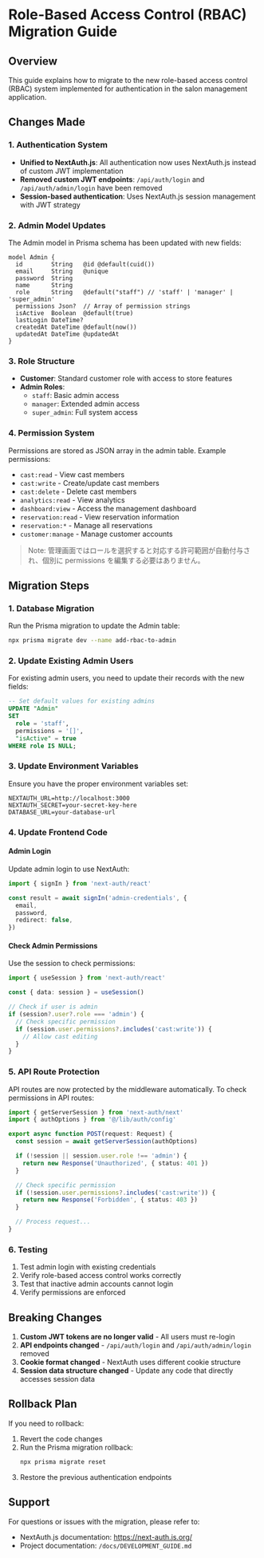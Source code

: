 # Role-Based Access Control (RBAC) Migration Guide

## Overview

This guide explains how to migrate to the new role-based access control (RBAC) system implemented for authentication in the salon management application.

## Changes Made

### 1. Authentication System

- **Unified to NextAuth.js**: All authentication now uses NextAuth.js instead of custom JWT implementation
- **Removed custom JWT endpoints**: `/api/auth/login` and `/api/auth/admin/login` have been removed
- **Session-based authentication**: Uses NextAuth.js session management with JWT strategy

### 2. Admin Model Updates

The Admin model in Prisma schema has been updated with new fields:

```prisma
model Admin {
  id        String   @id @default(cuid())
  email     String   @unique
  password  String
  name      String
  role      String   @default("staff") // 'staff' | 'manager' | 'super_admin'
  permissions Json?  // Array of permission strings
  isActive  Boolean  @default(true)
  lastLogin DateTime?
  createdAt DateTime @default(now())
  updatedAt DateTime @updatedAt
}
```

### 3. Role Structure

- **Customer**: Standard customer role with access to store features
- **Admin Roles**:
  - `staff`: Basic admin access
  - `manager`: Extended admin access
  - `super_admin`: Full system access

### 4. Permission System

Permissions are stored as JSON array in the admin table. Example permissions:

- `cast:read` - View cast members
- `cast:write` - Create/update cast members
- `cast:delete` - Delete cast members
- `analytics:read` - View analytics
- `dashboard:view` - Access the management dashboard
- `reservation:read` - View reservation information
- `reservation:*` - Manage all reservations
- `customer:manage` - Manage customer accounts

> Note: 管理画面ではロールを選択すると対応する許可範囲が自動付与され、個別に permissions を編集する必要はありません。

## Migration Steps

### 1. Database Migration

Run the Prisma migration to update the Admin table:

```bash
npx prisma migrate dev --name add-rbac-to-admin
```

### 2. Update Existing Admin Users

For existing admin users, you need to update their records with the new fields:

```sql
-- Set default values for existing admins
UPDATE "Admin"
SET
  role = 'staff',
  permissions = '[]',
  "isActive" = true
WHERE role IS NULL;
```

### 3. Update Environment Variables

Ensure you have the proper environment variables set:

```env
NEXTAUTH_URL=http://localhost:3000
NEXTAUTH_SECRET=your-secret-key-here
DATABASE_URL=your-database-url
```

### 4. Update Frontend Code

#### Admin Login

Update admin login to use NextAuth:

```typescript
import { signIn } from 'next-auth/react'

const result = await signIn('admin-credentials', {
  email,
  password,
  redirect: false,
})
```

#### Check Admin Permissions

Use the session to check permissions:

```typescript
import { useSession } from 'next-auth/react'

const { data: session } = useSession()

// Check if user is admin
if (session?.user?.role === 'admin') {
  // Check specific permission
  if (session.user.permissions?.includes('cast:write')) {
    // Allow cast editing
  }
}
```

### 5. API Route Protection

API routes are now protected by the middleware automatically. To check permissions in API routes:

```typescript
import { getServerSession } from 'next-auth/next'
import { authOptions } from '@/lib/auth/config'

export async function POST(request: Request) {
  const session = await getServerSession(authOptions)

  if (!session || session.user.role !== 'admin') {
    return new Response('Unauthorized', { status: 401 })
  }

  // Check specific permission
  if (!session.user.permissions?.includes('cast:write')) {
    return new Response('Forbidden', { status: 403 })
  }

  // Process request...
}
```

### 6. Testing

1. Test admin login with existing credentials
2. Verify role-based access control works correctly
3. Test that inactive admin accounts cannot login
4. Verify permissions are enforced

## Breaking Changes

1. **Custom JWT tokens are no longer valid** - All users must re-login
2. **API endpoints changed** - `/api/auth/login` and `/api/auth/admin/login` removed
3. **Cookie format changed** - NextAuth uses different cookie structure
4. **Session data structure changed** - Update any code that directly accesses session data

## Rollback Plan

If you need to rollback:

1. Revert the code changes
2. Run the Prisma migration rollback:
   ```bash
   npx prisma migrate reset
   ```
3. Restore the previous authentication endpoints

## Support

For questions or issues with the migration, please refer to:

- NextAuth.js documentation: https://next-auth.js.org/
- Project documentation: `/docs/DEVELOPMENT_GUIDE.md`

